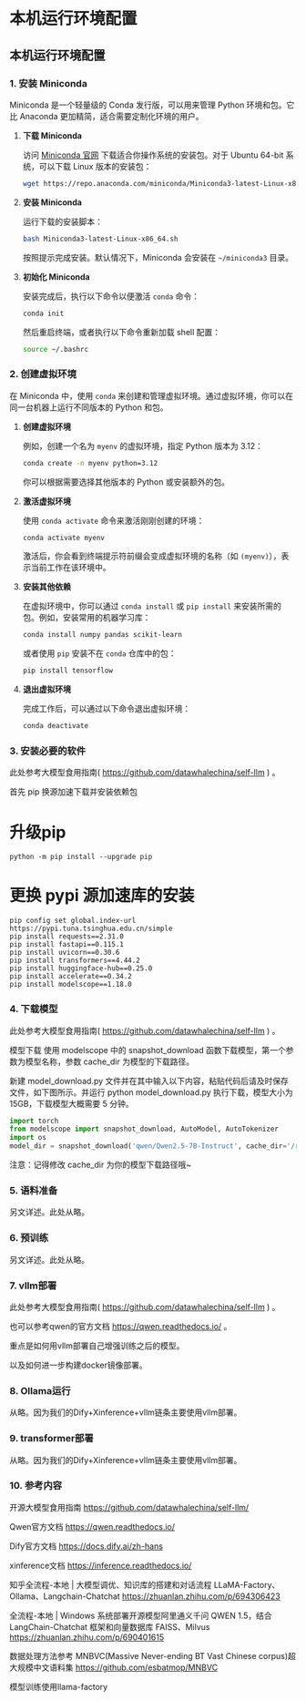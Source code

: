 # 本机运行环境配置

## 本机运行环境配置

### 1. **安装 Miniconda**

Miniconda 是一个轻量级的 Conda 发行版，可以用来管理 Python 环境和包。它比 Anaconda 更加精简，适合需要定制化环境的用户。

1. **下载 Miniconda**

   访问 [Miniconda 官网](https://docs.conda.io/en/latest/miniconda.html) 下载适合你操作系统的安装包。对于 Ubuntu 64-bit 系统，可以下载 Linux 版本的安装包：

   ```bash
   wget https://repo.anaconda.com/miniconda/Miniconda3-latest-Linux-x86_64.sh
   ```

2. **安装 Miniconda**

   运行下载的安装脚本：

   ```bash
   bash Miniconda3-latest-Linux-x86_64.sh
   ```

   按照提示完成安装。默认情况下，Miniconda 会安装在 `~/miniconda3` 目录。

3. **初始化 Miniconda**

   安装完成后，执行以下命令以便激活 `conda` 命令：

   ```bash
   conda init
   ```

   然后重启终端，或者执行以下命令重新加载 shell 配置：

   ```bash
   source ~/.bashrc
   ```

### 2. **创建虚拟环境**

在 Miniconda 中，使用 `conda` 来创建和管理虚拟环境。通过虚拟环境，你可以在同一台机器上运行不同版本的 Python 和包。

1. **创建虚拟环境**

   例如，创建一个名为 `myenv` 的虚拟环境，指定 Python 版本为 3.12：

   ```bash
   conda create -n myenv python=3.12
   ```

   你可以根据需要选择其他版本的 Python 或安装额外的包。

2. **激活虚拟环境**

   使用 `conda activate` 命令来激活刚刚创建的环境：

   ```bash
   conda activate myenv
   ```

   激活后，你会看到终端提示符前缀会变成虚拟环境的名称（如 `(myenv)`），表示当前工作在该环境中。

3. **安装其他依赖**

   在虚拟环境中，你可以通过 `conda install` 或 `pip install` 来安装所需的包。例如，安装常用的机器学习库：

   ```bash
   conda install numpy pandas scikit-learn
   ```

   或者使用 `pip` 安装不在 `conda` 仓库中的包：

   ```bash
   pip install tensorflow
   ```

4. **退出虚拟环境**

   完成工作后，可以通过以下命令退出虚拟环境：

   ```bash
   conda deactivate
   ```

### 3. **安装必要的软件**

此处参考大模型食用指南( https://github.com/datawhalechina/self-llm ) 。

首先 pip 换源加速下载并安装依赖包

# 升级pip
```shell
python -m pip install --upgrade pip
```
# 更换 pypi 源加速库的安装
```shell
pip config set global.index-url https://pypi.tuna.tsinghua.edu.cn/simple
pip install requests==2.31.0
pip install fastapi==0.115.1
pip install uvicorn==0.30.6
pip install transformers==4.44.2
pip install huggingface-hub==0.25.0
pip install accelerate==0.34.2
pip install modelscope==1.18.0
```

### 4. 下载模型

此处参考大模型食用指南( https://github.com/datawhalechina/self-llm ) 。

模型下载
使用 modelscope 中的 snapshot_download 函数下载模型，第一个参数为模型名称，参数 cache_dir 为模型的下载路径。

新建 model_download.py 文件并在其中输入以下内容，粘贴代码后请及时保存文件，如下图所示。并运行 python model_download.py 执行下载，模型大小为 15GB，下载模型大概需要 5 分钟。
```python
import torch
from modelscope import snapshot_download, AutoModel, AutoTokenizer
import os
model_dir = snapshot_download('qwen/Qwen2.5-7B-Instruct', cache_dir='/root/autodl-tmp', revision='master')
```
注意：记得修改 cache_dir 为你的模型下载路径哦~

### 5. 语料准备

另文详述。此处从略。

### 6. 预训练

另文详述。此处从略。

### 7. vllm部署

此处参考大模型食用指南( https://github.com/datawhalechina/self-llm ) 。

也可以参考qwen的官方文档 https://qwen.readthedocs.io/ 。 

重点是如何用vllm部署自己增强训练之后的模型。

以及如何进一步构建docker镜像部署。


### 8. Ollama运行

从略。因为我们的Dify+Xinference+vllm链条主要使用vllm部署。

### 9. transformer部署

从略。因为我们的Dify+Xinference+vllm链条主要使用vllm部署。

### 10. 参考内容

开源大模型食用指南 https://github.com/datawhalechina/self-llm/

Qwen官方文档 https://qwen.readthedocs.io/

Dify官方文档 https://docs.dify.ai/zh-hans

xinference文档 https://inference.readthedocs.io/

知乎全流程-本地 | 大模型调优、知识库的搭建和对话流程 LLaMA-Factory、Ollama、Langchain-Chatchat https://zhuanlan.zhihu.com/p/694306423

全流程-本地 | Windows 系统部署开源模型阿里通义千问 QWEN 1.5，结合 LangChain-Chatchat 框架和向量数据库 FAISS、Milvus https://zhuanlan.zhihu.com/p/690401615

数据处理方法参考 MNBVC(Massive Never-ending BT Vast Chinese corpus)超大规模中文语料集 https://github.com/esbatmop/MNBVC

模型训练使用llama-factory
